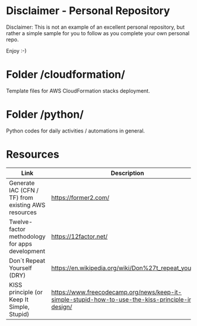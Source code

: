 # Disclaimer - Personal Repository

Disclaimer: This is not an example of an excellent personal repository, but rather a simple sample for you to follow as you complete your own personal repo. 

Enjoy :-)

# Folder /cloudformation/

Template files for AWS CloudFormation stacks deployment.

# Folder /python/

Python codes for daily activities / automations in general.

# Resources

| Link  | Description |
| ------------- | ------------- |
| Generate IAC (CFN / TF) from existing AWS resources  | https://former2.com/ |
| Twelve-factor methodology for apps development | https://12factor.net/ |
| Don´t Repeat Yourself (DRY) | https://en.wikipedia.org/wiki/Don%27t_repeat_yourself |
| KISS principle (or Keep It Simple, Stupid) | https://www.freecodecamp.org/news/keep-it-simple-stupid-how-to-use-the-kiss-principle-in-design/ |